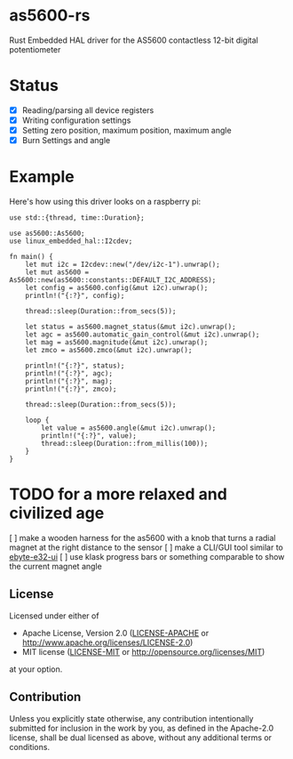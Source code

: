 # as5600-rs
Rust Embedded HAL driver for the AS5600 contactless 12-bit digital potentiometer

# Status

- [x] Reading/parsing all device registers
- [x] Writing configuration settings
- [x] Setting zero position, maximum position, maximum angle
- [x] Burn Settings and angle

# Example

Here's how using this driver looks on a raspberry pi:

```rust,no_run
use std::{thread, time::Duration};

use as5600::As5600;
use linux_embedded_hal::I2cdev;

fn main() {
    let mut i2c = I2cdev::new("/dev/i2c-1").unwrap();
    let mut as5600 = As5600::new(as5600::constants::DEFAULT_I2C_ADDRESS);
    let config = as5600.config(&mut i2c).unwrap();
    println!("{:?}", config);

    thread::sleep(Duration::from_secs(5));

    let status = as5600.magnet_status(&mut i2c).unwrap();
    let agc = as5600.automatic_gain_control(&mut i2c).unwrap();
    let mag = as5600.magnitude(&mut i2c).unwrap();
    let zmco = as5600.zmco(&mut i2c).unwrap();

    println!("{:?}", status);
    println!("{:?}", agc);
    println!("{:?}", mag);
    println!("{:?}", zmco);

    thread::sleep(Duration::from_secs(5));

    loop {
        let value = as5600.angle(&mut i2c).unwrap();
        println!("{:?}", value);
        thread::sleep(Duration::from_millis(100));
    }
}
```

# TODO for a more relaxed and civilized age

 [ ] make a wooden harness for the as5600 with a knob that turns a radial magnet at the right distance to the sensor
 [ ] make a CLI/GUI tool similar to [ebyte-e32-ui](https://github.com/barafael/ebyte-e32-ui)
 [ ] use klask progress bars or something comparable to show the current magnet angle

## License

Licensed under either of

 * Apache License, Version 2.0
   ([LICENSE-APACHE](LICENSE-APACHE) or http://www.apache.org/licenses/LICENSE-2.0)
 * MIT license
   ([LICENSE-MIT](LICENSE-MIT) or http://opensource.org/licenses/MIT)

at your option.

## Contribution

Unless you explicitly state otherwise, any contribution intentionally submitted
for inclusion in the work by you, as defined in the Apache-2.0 license, shall be
dual licensed as above, without any additional terms or conditions.
